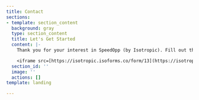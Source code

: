 ```yaml
---
title: Contact
sections:
- template: section_content
  background: gray
  type: section_content
  title: Let's Get Started
  content: |-
    Thank you for your interest in SpeedOpp (by Isotropic). Fill out this quick form, and we'll get in touch within 1 business day to speak about our service.

    <iframe src=[https://isotropic.isoforms.co/form/13](https://isotropic.isoforms.co/form/13 "https://isotropic.isoforms.co/form/13")></iframe>
  section_id: ''
  image: ''
  actions: []
template: landing

---
```


